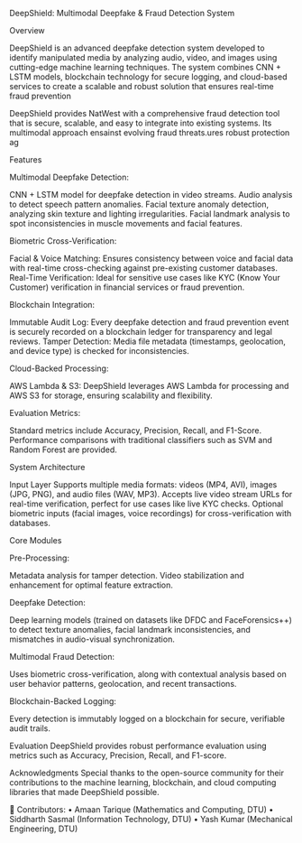 DeepShield: Multimodal Deepfake & Fraud Detection System

Overview

DeepShield is an advanced deepfake detection system developed to identify manipulated media by analyzing audio, video, and images using cutting-edge machine learning techniques. The system combines CNN + LSTM models, blockchain technology for secure logging, and cloud-based services to create a scalable and robust solution that ensures real-time fraud prevention

DeepShield provides NatWest with a comprehensive fraud detection tool that is secure, scalable, and easy to integrate into existing systems. Its multimodal approach ensainst evolving fraud threats.ures robust protection ag

Features

Multimodal Deepfake Detection:

CNN + LSTM model for deepfake detection in video streams.
Audio analysis to detect speech pattern anomalies.
Facial texture anomaly detection, analyzing skin texture and lighting irregularities.
Facial landmark analysis to spot inconsistencies in muscle movements and facial features.

Biometric Cross-Verification:

Facial & Voice Matching: Ensures consistency between voice and facial data with real-time cross-checking against pre-existing customer databases.
Real-Time Verification: Ideal for sensitive use cases like KYC (Know Your Customer) verification in financial services or fraud prevention.

Blockchain Integration:

Immutable Audit Log: Every deepfake detection and fraud prevention event is securely recorded on a blockchain ledger for transparency and legal reviews.
Tamper Detection: Media file metadata (timestamps, geolocation, and device type) is checked for inconsistencies.

Cloud-Backed Processing:

AWS Lambda & S3: DeepShield leverages AWS Lambda for processing and AWS S3 for storage, ensuring scalability and flexibility.

Evaluation Metrics:

Standard metrics include Accuracy, Precision, Recall, and F1-Score.
Performance comparisons with traditional classifiers such as SVM and Random Forest are provided.

System Architecture

Input Layer
Supports multiple media formats: videos (MP4, AVI), images (JPG, PNG), and audio files (WAV, MP3).
Accepts live video stream URLs for real-time verification, perfect for use cases like live KYC checks.
Optional biometric inputs (facial images, voice recordings) for cross-verification with databases.

Core Modules

Pre-Processing:

Metadata analysis for tamper detection.
Video stabilization and enhancement for optimal feature extraction.

Deepfake Detection:

Deep learning models (trained on datasets like DFDC and FaceForensics++) to detect texture anomalies, facial landmark inconsistencies, and mismatches in audio-visual synchronization.

Multimodal Fraud Detection:

Uses biometric cross-verification, along with contextual analysis based on user behavior patterns, geolocation, and recent transactions.

Blockchain-Backed Logging:

Every detection is immutably logged on a blockchain for secure, verifiable audit trails.

Evaluation
DeepShield provides robust performance evaluation using metrics such as Accuracy, Precision, Recall, and F1-score. 

Acknowledgments
Special thanks to the open-source community for their contributions to the machine learning, blockchain, and cloud computing libraries that made DeepShield possible.

👥 Contributors: • Amaan Tarique (Mathematics and Computing, DTU) • Siddharth Sasmal (Information Technology, DTU) • Yash Kumar (Mechanical Engineering, DTU)

